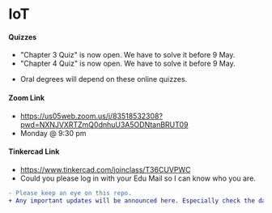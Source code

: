 # IoT

#### Quizzes
- "Chapter 3 Quiz" is now open. We have to solve it before 9 May.
- "Chapter 4 Quiz" is now open. We have to solve it before 9 May.
<!-- - "Chapter 2 Quiz" is now open. We have to solve it before 15 April. -->
<!-- - "Chapter 1 Quiz" is now open. We have to solve it before 17 March. -->
- Oral degrees will depend on these online quizzes.

#### Zoom Link
- https://us05web.zoom.us/j/83518532308?pwd=NXNJVXRTZmQ0dnhuU3A5ODNtanBRUT09
- Monday @ 9:30 pm 

#### Tinkercad Link
- https://www.tinkercad.com/joinclass/T36CUVPWC
- Could you please log in with your Edu Mail so I can know who you are.


```diff
- Please keep an eye on this repo.
+ Any important updates will be announced here. Especially check the day before the lecture.
```
